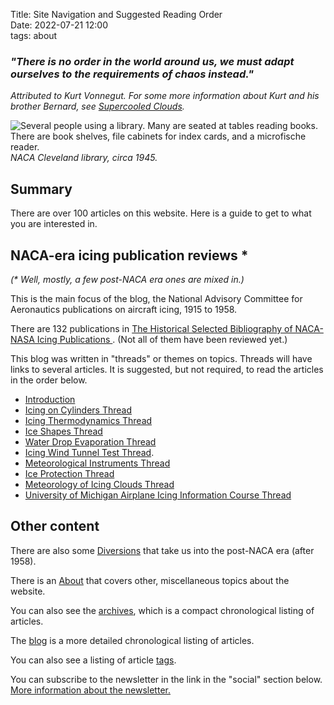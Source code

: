Title: Site Navigation and Suggested Reading Order    
Date: 2022-07-21 12:00  
tags: about  

### _"There is no order in the world around us, we must adapt ourselves to the requirements of chaos instead."_ 
_Attributed to Kurt Vonnegut. For some more information about Kurt and his brother Bernard, see [Supercooled Clouds]({filename}Vonnegut.md)._  

![Several people using a library. 
Many are seated at tables reading books. 
There are book shelves, file cabinets for index cards, 
and a microfische reader.
](images/GRClibrary1945.png)  
_NACA Cleveland library, circa 1945._  

## Summary  

There are over 100 articles on this website. 
Here is a guide to get to what you are interested in. 

## NACA-era icing publication reviews *   

_(* Well, mostly, a few post-NACA era ones are mixed in.)_ 

This is the main focus of the blog, the National Advisory Committee for Aeronautics
publications on aircraft icing, 1915 to 1958.  

There are 132 publications in [The Historical Selected Bibliography of NACA-NASA Icing Publications
]({filename}The%20Historical%20Selected%20Bibliography%20of%20NACA-NASA%20Icing%20Publications.md).
(Not all of them have been reviewed yet.)   

This blog was written in "threads" or themes on topics. 
Threads will have links to several articles. 
It is suggested, but not required, 
to read the articles in the order below.  

- [Introduction]({filename}introduction.md)  
- [Icing on Cylinders Thread]({filename}Icing%20on%20Cylinders.md)  
- [Icing Thermodynamics Thread]({filename}thermodynamics.md)  
- [Ice Shapes Thread]({filename}ice_shapes_thread.md)  
- [Water Drop Evaporation Thread]({filename}water_drop_evaporation_thread.md)  
- [Icing Wind Tunnel Test Thread]({filename}Icing%20Wind%20Tunnel%20Test%20Thread.md).  
- [Meteorological Instruments Thread]({filename}instruments.md)  
- [Ice Protection Thread]({filename}ice%20protection.md)  
- [Meteorology of Icing Clouds Thread]({filename}Meteorology.md)  
- [University of Michigan Airplane Icing Information Course Thread]({filename}U%20of%20Michigan%20Icing.md)  

## Other content  

There are also some [Diversions]({filename}diversions.md) that take us into the post-NACA era
(after 1958).  

There is an [About]({filename}about.md) that covers other, 
miscellaneous topics about the website.  

You can also see the [archives](/archives.html), which is a
compact chronological listing of articles.  

The [blog](/blog.html) is a more detailed chronological listing of articles.  

You can also see a listing of article [tags](/tags.html).  

You can subscribe to the newsletter in the link in the "social" section below. 
[More information about the newsletter.]({filename}newsletter.md)  
 